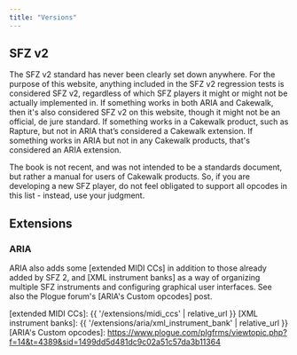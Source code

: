 ```yaml
---
title: "Versions"
---
```

## SFZ v2

The SFZ v2 standard has never been clearly set down anywhere.
For the purpose of this website, anything included in the SFZ v2 regression
tests is considered SFZ v2, regardless of which SFZ players it might or might
not be actually implemented in. If something works in both ARIA and Cakewalk,
then it's also considered SFZ v2 on this website, though it might not be an
official, de jure standard. If something works in a Cakewalk product, such as
Rapture, but not in ARIA that’s considered a Cakewalk extension. If something
works in ARIA but not in any Cakewalk products, that's considered an ARIA extension.

The book is not recent, and was not intended to be a standards document, but rather
a manual for users of Cakewalk products. So, if you are developing a new SFZ player,
do not feel obligated to support all opcodes in this list - instead, use your judgment.

## Extensions

### ARIA

ARIA also adds some [extended MIDI CCs] in addition to those already added
by SFZ 2, and [XML instrument banks] as a way of organizing multiple
SFZ instruments and configuring graphical user interfaces.
See also the Plogue forum's [ARIA's Custom opcodes] post.

[extended MIDI CCs]:    {{ '/extensions/midi_ccs' | relative_url }}
[XML instrument banks]: {{ '/extensions/aria/xml_instrument_bank' | relative_url }}
[ARIA's Custom opcodes]: https://www.plogue.com/plgfrms/viewtopic.php?f=14&t=4389&sid=1499dd5d481dc9c02a51c57da3b11364

